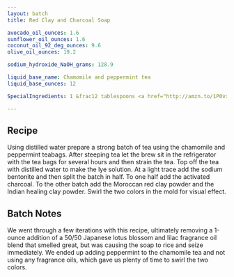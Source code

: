 ```yaml
---
layout: batch
title: Red Clay and Charcoal Soap

avocado_oil_ounces: 1.6
sunflower_oil_ounces: 1.6
coconut_oil_92_deg_ounces: 9.6
olive_oil_ounces: 19.2

sodium_hydroxide_NaOH_grams: 128.9

liquid_base_name: Chamomile and peppermint tea
liquid_base_ounces: 12

SpecialIngredients: 1 &frac12 tablespoons <a href="http://amzn.to/1P0vxbg">Moroccan red clay powder</a>, &frac12 tablespoon <a href="http://amzn.to/1mO82Mu">Indian healing clay powder (calcium bentonite)</a>, 1 tablespoon <a href="http://amzn.to/1P0vDQ6">hardwood activated charcoal powder</a>, &frac12; <a href="http://amzn.to/1P0vJan">coarse sodium bentonite clay</a>, 4 <a href="http://amzn.to/1P0w1Or">teabags chamomile tea</a>, 4 <a href="http://amzn.to/1mO8ryl">teabags peppermint tea</a>

---
```


## Recipe
Using distilled water prepare a strong batch of tea using the chamomile and peppermint teabags.  After steeping tea let the brew sit in the refrigerator with the tea bags for several hours and then strain the tea.  Top off the tea with distilled water to make the lye solution.  At a light trace add the sodium bentonite and then split the batch in half.  To one half add the activated charcoal. To the other batch add the Moroccan red clay powder and the Indian healing clay powder. Swirl the two colors in the mold for visual effect.

## Batch Notes
We went through a few iterations with this recipe, ultimately removing a 1-ounce addition of a 50/50 Japanese lotus blossom and lilac fragrance oil blend that smelled great, but was causing the soap to rice and seize immediately. We ended up adding peppermint to the chamomile tea and not using any fragrance oils, which gave us plenty of time to swirl the two colors.